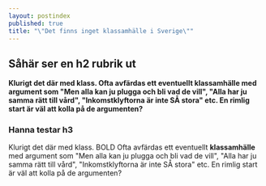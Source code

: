 ```yaml
---
layout: postindex
published: true
title: "\"Det finns inget klassamhälle i Sverige\""
---
```



## Såhär ser en h2 rubrik ut

**Klurigt det där med klass. Ofta avfärdas ett eventuellt klassamhälle med argument som "Men alla kan ju plugga och bli vad de vill", "Alla har ju samma rätt till vård", "Inkomstklyftorna är inte SÅ stora" etc. En rimlig start är väl att kolla på de argumenten?**

### Hanna testar h3

Klurigt det där med klass. BOLD Ofta avfärdas ett eventuellt **klassamhälle** med argument som "Men alla kan ju plugga och bli vad de vill", "Alla har ju samma rätt till vård", "Inkomstklyftorna är inte SÅ stora" etc. En rimlig start är väl att kolla på de argumenten?
